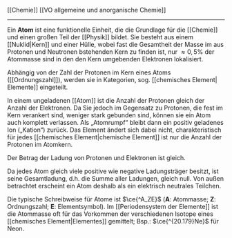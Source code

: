 [[Chemie]] [[VO allgemeine und anorganische Chemie]] 

---

Ein **Atom** ist eine funktionelle Einheit, die die Grundlage für die [[Chemie]] und einen großen Teil der [[Physik]] bildet. Sie besteht aus einem [[Nuklid|Kern]] und einer Hülle, wobei fast die Gesamtheit der Masse im aus Protonen und Neutronen bstehenden Kern zu finden ist, nur $\approx 0,5\%$ der Atommasse sind in den den Kern umgebenden Elektronen lokalisiert.

Abhängig von der Zahl der Protonen im Kern eines Atoms ([[Ordnungszahl]]), werden sie in Kategorien, sog. [[chemisches Element| Elemente]] eingeteilt.

In einem ungeladenen [[Atom]] ist die Anzahl der Protonen gleich der Anzahl der Elektronen. Da Sie jedoch im Gegensatz zu Protonen, die fest im Kern verankert sind, weniger stark gebunden sind, können sie ein Atom auch komplett verlassen. Als „Atomrumpf“ bleibt dann ein positiv geladenes Ion („Kation“) zurück. Das Element ändert sich dabei nicht, charakteristisch für jedes [[chemisches Element|chemische Element]] ist nur die Anzahl der Protonen im Atomkern.

Der Betrag der Ladung von Protonen und Elektronen ist gleich.

Da jedes Atom gleich viele positive wie negative Ladungsträger besitzt, ist seine Gesamtladung, d.h. die Summe aller Ladungen, gleich null. Von außen betrachtet erscheint ein Atom deshalb als ein elektrisch neutrales Teilchen.

Die typische Schreibweise für Atome ist $\ce{^A_ZE}$ (**A**: Atommasse; **Z**: Ordnungszahl; **E**: Elementsymbol). Im [[Periodensystem der Elemente]] ist die Atommasse oft für das Vorkommen der verschiedenen Isotope eines [[chemisches Element|Elementes]] gemittelt; Bsp.: $\ce{^{20.179}Ne}$ für Neon.